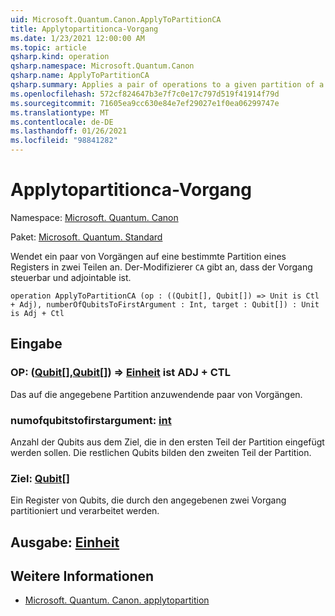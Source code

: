 ```yaml
---
uid: Microsoft.Quantum.Canon.ApplyToPartitionCA
title: Applytopartitionca-Vorgang
ms.date: 1/23/2021 12:00:00 AM
ms.topic: article
qsharp.kind: operation
qsharp.namespace: Microsoft.Quantum.Canon
qsharp.name: ApplyToPartitionCA
qsharp.summary: Applies a pair of operations to a given partition of a register into two parts. The modifier `CA` indicates that the operation is controllable and adjointable.
ms.openlocfilehash: 572cf824647b3e7f7c0e17c797d519f41914f79d
ms.sourcegitcommit: 71605ea9cc630e84e7ef29027e1f0ea06299747e
ms.translationtype: MT
ms.contentlocale: de-DE
ms.lasthandoff: 01/26/2021
ms.locfileid: "98841282"
---
```

# <a name="applytopartitionca-operation"></a>Applytopartitionca-Vorgang

Namespace: [Microsoft. Quantum. Canon](xref:Microsoft.Quantum.Canon)

Paket: [Microsoft. Quantum. Standard](https://nuget.org/packages/Microsoft.Quantum.Standard)


Wendet ein paar von Vorgängen auf eine bestimmte Partition eines Registers in zwei Teilen an.
Der-Modifizierer `CA` gibt an, dass der Vorgang steuerbar und adjointable ist.

```qsharp
operation ApplyToPartitionCA (op : ((Qubit[], Qubit[]) => Unit is Ctl + Adj), numberOfQubitsToFirstArgument : Int, target : Qubit[]) : Unit is Adj + Ctl
```


## <a name="input"></a>Eingabe

### <a name="op--qubitqubit--unit--is-adj--ctl"></a>OP: ([Qubit](xref:microsoft.quantum.lang-ref.qubit)[],[Qubit](xref:microsoft.quantum.lang-ref.qubit)[]) => [Einheit](xref:microsoft.quantum.lang-ref.unit)  ist ADJ + CTL

Das auf die angegebene Partition anzuwendende paar von Vorgängen.


### <a name="numberofqubitstofirstargument--int"></a>numofqubitstofirstargument: [int](xref:microsoft.quantum.lang-ref.int)

Anzahl der Qubits aus dem Ziel, die in den ersten Teil der Partition eingefügt werden sollen.
Die restlichen Qubits bilden den zweiten Teil der Partition.


### <a name="target--qubit"></a>Ziel: [Qubit](xref:microsoft.quantum.lang-ref.qubit)[]

Ein Register von Qubits, die durch den angegebenen zwei Vorgang partitioniert und verarbeitet werden.



## <a name="output--unit"></a>Ausgabe: [Einheit](xref:microsoft.quantum.lang-ref.unit)



## <a name="see-also"></a>Weitere Informationen

- [Microsoft. Quantum. Canon. applytopartition](xref:Microsoft.Quantum.Canon.ApplyToPartition)